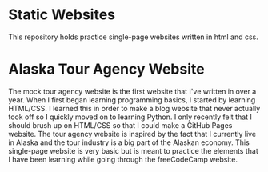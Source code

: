 # Static Websites

This repository holds practice single-page websites written in html and css.

# Alaska Tour Agency Website

The mock tour agency website is the first website that I've written in over a year. When I first began learning programming basics, I started by learning HTML/CSS. I learned this in order to make a blog website that never actually took off so I quickly moved on to learning Python. I only recently felt that I should brush up on HTML/CSS so that I could make a GitHub Pages website. The tour agency website is inspired by the fact that I currently live in Alaska and the tour industry is a big part of the Alaskan economy. This single-page website is very basic but is meant to practice the elements that I have been learning while going through the freeCodeCamp website.

